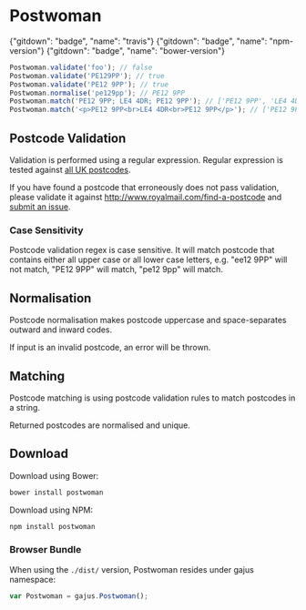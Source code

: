 # Postwoman

{"gitdown": "badge", "name": "travis"}
{"gitdown": "badge", "name": "npm-version"}
{"gitdown": "badge", "name": "bower-version"}

```js
Postwoman.validate('foo'); // false
Postwoman.validate('PE129PP'); // true
Postwoman.validate('PE12 9PP'); // true
Postwoman.normalise('pe129pp'); // PE12 9PP
Postwoman.match('PE12 9PP; LE4 4DR; PE12 9PP'); // ['PE12 9PP', 'LE4 4DR']
Postwoman.match('<p>PE12 9PP<br>LE4 4DR<br>PE12 9PP</p>'); // ['PE12 9PP', 'LE4 4DR']
```

## Postcode Validation

Validation is performed using a regular expression. Regular expression is tested against [all UK postcodes](https://github.com/gajus/postwoman/blob/master/tests/fixtures/valid.csv).

If you have found a postcode that erroneously does not pass validation, please validate it against http://www.royalmail.com/find-a-postcode and [submit an issue](https://github.com/gajus/postwoman/issues).

### Case Sensitivity

Postcode validation regex is case sensitive. It will match postcode that contains either all upper case or all lower case letters, e.g. "ee12 9PP" will not match, "PE12 9PP" will match, "pe12 9pp" will match.

## Normalisation

Postcode normalisation makes postcode uppercase and space-separates outward and inward codes.

If input is an invalid postcode, an error will be thrown.

## Matching

Postcode matching is using postcode validation rules to match postcodes in a string.

Returned postcodes are normalised and unique.

## Download

Download using Bower:

```sh
bower install postwoman
```

Download using NPM:

```sh
npm install postwoman
```

### Browser Bundle

When using the `./dist/` version, Postwoman resides under gajus namespace:

```js
var Postwoman = gajus.Postwoman();
```